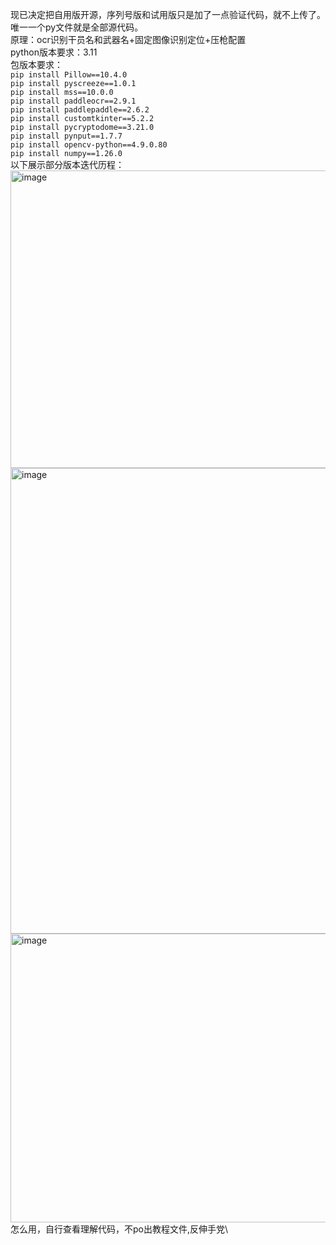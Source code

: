 现已决定把自用版开源，序列号版和试用版只是加了一点验证代码，就不上传了。\
唯一一个py文件就是全部源代码。\
原理：ocr识别干员名和武器名+固定图像识别定位+压枪配置\
python版本要求：3.11\
包版本要求：\
`pip install Pillow==10.4.0`\
`pip install pyscreeze==1.0.1`\
`pip install mss==10.0.0`\
`pip install paddleocr==2.9.1`\
`pip install paddlepaddle==2.6.2`\
`pip install customtkinter==5.2.2`\
`pip install pycryptodome==3.21.0`\
`pip install pynput==1.7.7`\
`pip install opencv-python==4.9.0.80`\
`pip install numpy==1.26.0`\
以下展示部分版本迭代历程：\
<img width="1019" height="476" alt="image" src="https://github.com/user-attachments/assets/f2c6fc86-b7e7-4454-a1a2-51f03f292d4f" />
<img width="985" height="745" alt="image" src="https://github.com/user-attachments/assets/ac6ff2fc-2bb3-49ca-b231-8eb1983c1149" />
<img width="960" height="462" alt="image" src="https://github.com/user-attachments/assets/760f518a-d7c9-4cfc-896b-38bf610cb43d" />
怎么用，自行查看理解代码，不po出教程文件,反伸手党\
